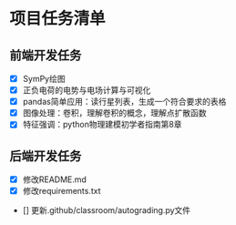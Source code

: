 # 项目任务清单

## 前端开发任务
- [x] SymPy绘图
- [x] 正负电荷的电势与电场计算与可视化
- [x] pandas简单应用：读行星列表，生成一个符合要求的表格
- [x] 图像处理：卷积，理解卷积的概念，理解点扩散函数
- [x] 特征强调：python物理建模初学者指南第8章

## 后端开发任务
- [x] 修改README.md
- [x] 修改requirements.txt
- [] 更新.github/classroom/autograding.py文件

